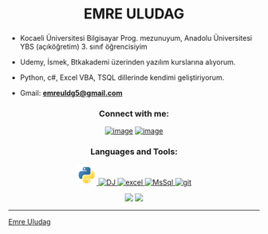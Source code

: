 <h1 align="center">EMRE ULUDAG</h1>
<h3 align="center"></h3>

- Kocaeli Üniversitesi Bilgisayar Prog. mezunuyum, Anadolu Üniversitesi YBS (açıköğretim) 3. sınıf öğrencisiyim

- Udemy, İsmek, Btkakademi üzerinden yazılım kurslarına alıyorum.

- Python, c#, Excel VBA, TSQL dillerinde kendimi geliştiriyorum.

- Gmail: **emreuldg5@gmail.com**

<h3 align="center">Connect with me:</h3>
<div align="center">

[![image](https://img.shields.io/badge/LinkedIn-0077B5?style=for-the-badge&logo=linkedin&logoColor=white)](https://www.linkedin.com/in/uludag-emre/)
[![image](https://img.shields.io/badge/Gmail-D14836?style=for-the-badge&logo=gmail&logoColor=white)](mailto:emreuldg5@gmail.com)
  
</div>

<h3 align="center">Languages and Tools:</h3>

<p align="center"> 
  <a href="https://www.w3.org/html/" target="_blank"> 
    <img src="https://raw.githubusercontent.com/devicons/devicon/master/icons/python/python-original.svg" alt="Python" width="40" height="40"/> 
  </a>
  <a href="https://www.w3schools.com/css/" target="_blank"> 
    <img src="https://camo.githubusercontent.com/99770eadc4bd77acdd76c628d1a166d8a7bbfde493e170d3a076bde81289c2a8/68747470733a2f2f7331372e7069636f66696c652e636f6d2f66696c652f383431383130303937362f646a616e676f2e706e67" alt="DJ" width="40" height="40"/> 
  </a> 
  <a href="https://www.python.org" target="_blank"> 
    <img src="https://upload.wikimedia.org/wikipedia/commons/thumb/3/34/Microsoft_Office_Excel_%282019%E2%80%93present%29.svg/1200px-Microsoft_Office_Excel_%282019%E2%80%93present%29.svg.png" alt="excel" width="40" height="40"/> 
  </a>  
  <a href="https://developer.mozilla.org/en-US/docs/Web/JavaScript" target="_blank"> 
    <img src="https://cdnblog.natrocdn.com/wp-content/uploads/2014/12/MSSQL280-1.png" alt="MsSql" width="40" height="40"/> 
  </a> 
  <a href="https://git-scm.com/" target="_blank"> 
    <img src="https://upload.wikimedia.org/wikipedia/commons/thumb/5/5a/Vmware_workstation_16_icon.svg/800px-Vmware_workstation_16_icon.svg.png" alt="git" width="40" height="40"/> 
  </a>
</p>

<p align= "center">
  <img height= "150" src="https://github-readme-stats.vercel.app/api?username=EmreUludag0&theme=react&show_icons=true&include_all_commits=true" />
  <img height= "150" src="https://github-readme-stats.vercel.app/api/top-langs/?username=EmreUludag0&theme=react&layout=compact" />
</p>

------

[Emre Uludag](https://github.com/EmreUludag0)
